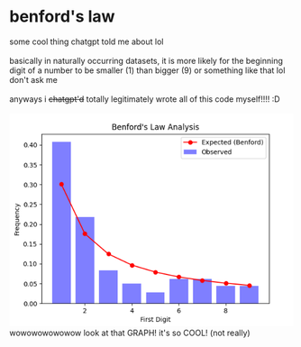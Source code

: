 # benford's law

some cool thing chatgpt told me about lol
</br>
</br>
basically in naturally occurring datasets, it is more likely for the beginning digit of a number to be smaller (1) than bigger (9) or something like that lol don't ask me
</br>
</br>
anyways i ~~chatgpt'd~~ totally legitimately wrote all of this code myself!!!! :D
</br>
</br>
![image](./project_image/image.png)
</br>
wowowowowowow look at that GRAPH! it's so COOL! (not really)
